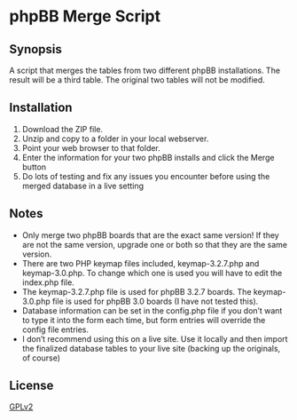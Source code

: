 # phpBB Merge Script

## Synopsis

A script that merges the tables from two different phpBB installations. The result will be a third table. The original two tables will not be modified.

## Installation

1. Download the ZIP file.
2. Unzip and copy to a folder in your local webserver.
3. Point your web browser to that folder.
4. Enter the information for your two phpBB installs and click the Merge button
5. Do lots of testing and fix any issues you encounter before using the merged database in a live setting

## Notes

- Only merge two phpBB boards that are the exact same version! If they are not the same version, upgrade one or both so that they are the same version.
- There are two PHP keymap files included, keymap-3.2.7.php and keymap-3.0.php. To change which one is used you will have to edit the index.php file.
- The keymap-3.2.7.php file is used for phpBB 3.2.7 boards. The keymap-3.0.php file is used for phpBB 3.0 boards (I have not tested this).
- Database information can be set in the config.php file if you don’t want to type it into the form each time, but form entries will override the config file entries.
- I don’t recommend using this on a live site. Use it locally and then import the finalized database tables to your live site (backing up the originals, of course)

## License

[GPLv2](license.txt)
